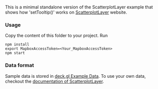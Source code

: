 This is a minimal standalone version of the ScatterplotLayer example that shows how 'setTooltip()' works
on [ScatterplotLayer](http://uber.github.io/deck.gl/#/documentation/deckgl-api-reference/layers/scatterplot-layer) website.

### Usage
Copy the content of this folder to your project. Run
```
npm install
export MapboxAccessToken=<Your_MapboxAccessToken>
npm start
```

### Data format
Sample data is stored in [deck.gl Example Data](https://raw.githubusercontent.com/uber-common/deck.gl-data/master/website/bart-stations.json). To use your own data, checkout
the [documentation of ScatterplotLayer](../../docs/layers/scatterplot-layer.md).